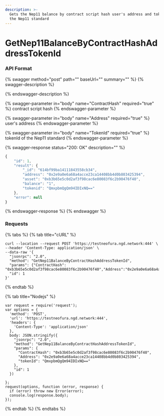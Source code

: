 ```yaml
---
description: >-
  Gets the Nep11 balance by contract script hash user's address and tokenId of
  the Nep11 standard
---
```


# GetNep11BalanceByContractHashAddressTokenId

### API Format

{% swagger method="post" path="" baseUrl="" summary="" %}
{% swagger-description %}

{% endswagger-description %}

{% swagger-parameter in="body" name="ContractHash" required="true" %}
contract script hash
{% endswagger-parameter %}

{% swagger-parameter in="body" name="Address" required="true" %}
user's address
{% endswagger-parameter %}

{% swagger-parameter in="body" name="TokenId" required="true" %}
tokenId of the Nep11 standard
{% endswagger-parameter %}

{% swagger-response status="200: OK" description="" %}
```javascript
{
    "id": 1,
    "result": {
        "_id": "614bf99ba14111843558cb34",
        "address": "0x2e9a0e6a68a4acce23ca14408bb4d0b803425394",
        "asset": "0xb3b65e5c0d2af3f98cac6e80083f6c2b90476f40",
        "balance": "1",
        "tokenid": "QmxpbmQgQm94IDIxNQ=="
    },
    "error": null
}
```
{% endswagger-response %}
{% endswagger %}

### Requests

{% tabs %}
{% tab title="cURL" %}
```
curl --location --request POST 'https://testneofura.ngd.network:444' \
--header 'Content-Type: application/json' \
--data-raw '{
  "jsonrpc": "2.0",
  "method": "GetNep11BalanceByContractHashAddressTokenId",
  "params": {"ContractHash": "0xb3b65e5c0d2af3f98cac6e80083f6c2b90476f40","Address":"0x2e9a0e6a68a4acce23ca14408bb4d0b803425394","tokenId":"QmxpbmQgQm94IDIxNQ=="},
  "id": 1
}'
```
{% endtab %}

{% tab title="Nodejs" %}
```
var request = require('request');
var options = {
  'method': 'POST',
  'url': 'https://testneofura.ngd.network:444',
  'headers': {
    'Content-Type': 'application/json'
  },
  body: JSON.stringify({
    "jsonrpc": "2.0",
    "method": "GetNep11BalanceByContractHashAddressTokenId",
    "params": {
      "ContractHash": "0xb3b65e5c0d2af3f98cac6e80083f6c2b90476f40",
      "Address": "0x2e9a0e6a68a4acce23ca14408bb4d0b803425394",
      "tokenId": "QmxpbmQgQm94IDIxNQ=="
    },
    "id": 1
  })

};
request(options, function (error, response) {
  if (error) throw new Error(error);
  console.log(response.body);
});
```
{% endtab %}
{% endtabs %}

